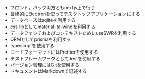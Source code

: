 - フロント，バック両方ともnextjs上で行う
- 最終的にElectronを使ってデスクトップアプリケーションにする
- データベースはsqliteを利用する
- css libとしてmaterial-tailwindを利用する
- データフェッチおよびコンテキストためにuseSWRを利用する
- ORMとしてprismaを利用する
- typescriptを使用する
- コードフォーマットにはPrettierを使用する
- テストフレームワークとしてJestを使用する
- バージョン管理にはGitを使用する
- ドキュメントはMarkdownで記述する